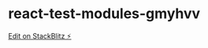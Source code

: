 # react-test-modules-gmyhvv

[Edit on StackBlitz ⚡️](https://stackblitz.com/edit/react-test-modules-gmyhvv)